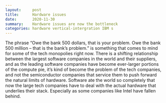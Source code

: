 ```yaml
---
layout:     post
title:      Hardware issues
date:       2020-11-30
summary:    Hardware issues are now the bottleneck
categories: hardware vertical-intergration IBM s
---
```



The phrase “Owe the bank 500 dollars, that is your problem. Owe the bank 500 million – that is the bank’s problem.” is something that comes to mind for some of the tech monopolies right now. There is a shifting relationship between the largest software companies in the world and their suppliers, and as the leading software companies have become ever-larger portions of the compute pie, it’s kind of become the problem of the tech companies, and not the semiconductor companies that service them to push forward the natural limits of hardware. Software ate the world so completely that now the large tech companies have to deal with the actual hardware that underlies their stack. Especially as some companies like Intel have fallen behind.


